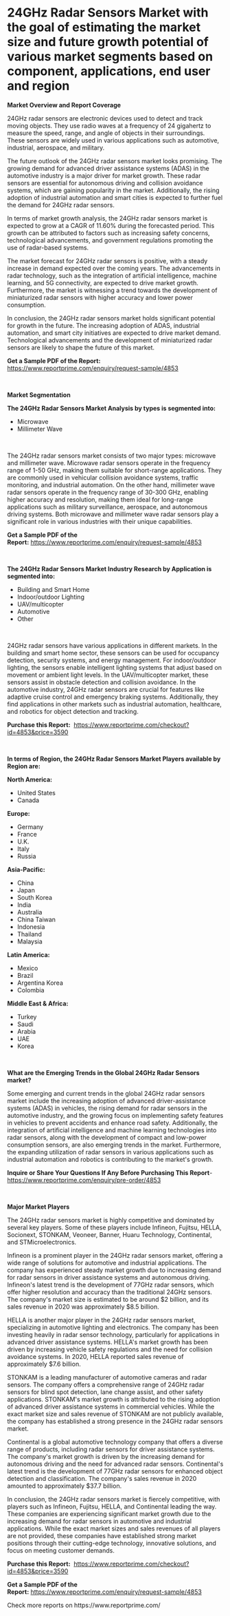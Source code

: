 <p><h1>24GHz Radar Sensors Market with the goal of estimating the market size and future growth potential of various market segments based on component, applications, end user and region</h1></p><p><strong>Market Overview and Report Coverage</strong></p>
<p><p>24GHz radar sensors are electronic devices used to detect and track moving objects. They use radio waves at a frequency of 24 gigahertz to measure the speed, range, and angle of objects in their surroundings. These sensors are widely used in various applications such as automotive, industrial, aerospace, and military.</p><p>The future outlook of the 24GHz radar sensors market looks promising. The growing demand for advanced driver assistance systems (ADAS) in the automotive industry is a major driver for market growth. These radar sensors are essential for autonomous driving and collision avoidance systems, which are gaining popularity in the market. Additionally, the rising adoption of industrial automation and smart cities is expected to further fuel the demand for 24GHz radar sensors.</p><p>In terms of market growth analysis, the 24GHz radar sensors market is expected to grow at a CAGR of 11.60% during the forecasted period. This growth can be attributed to factors such as increasing safety concerns, technological advancements, and government regulations promoting the use of radar-based systems.</p><p>The market forecast for 24GHz radar sensors is positive, with a steady increase in demand expected over the coming years. The advancements in radar technology, such as the integration of artificial intelligence, machine learning, and 5G connectivity, are expected to drive market growth. Furthermore, the market is witnessing a trend towards the development of miniaturized radar sensors with higher accuracy and lower power consumption.</p><p>In conclusion, the 24GHz radar sensors market holds significant potential for growth in the future. The increasing adoption of ADAS, industrial automation, and smart city initiatives are expected to drive market demand. Technological advancements and the development of miniaturized radar sensors are likely to shape the future of this market.</p></p>
<p><strong>Get a Sample PDF of the Report:</strong> <a href="https://www.reportprime.com/enquiry/request-sample/4853">https://www.reportprime.com/enquiry/request-sample/4853</a></p>
<p>&nbsp;</p>
<p><strong>Market Segmentation</strong></p>
<p><strong>The 24GHz Radar Sensors Market Analysis by types is segmented into:</strong></p>
<p><ul><li>Microwave</li><li>Millimeter Wave</li></ul></p>
<p>&nbsp;</p>
<p><p>The 24GHz radar sensors market consists of two major types: microwave and millimeter wave. Microwave radar sensors operate in the frequency range of 1-50 GHz, making them suitable for short-range applications. They are commonly used in vehicular collision avoidance systems, traffic monitoring, and industrial automation. On the other hand, millimeter wave radar sensors operate in the frequency range of 30-300 GHz, enabling higher accuracy and resolution, making them ideal for long-range applications such as military surveillance, aerospace, and autonomous driving systems. Both microwave and millimeter wave radar sensors play a significant role in various industries with their unique capabilities.</p></p>
<p><strong>Get a Sample PDF of the Report:</strong>&nbsp;<a href="https://www.reportprime.com/enquiry/request-sample/4853">https://www.reportprime.com/enquiry/request-sample/4853</a></p>
<p>&nbsp;</p>
<p><strong>The 24GHz Radar Sensors Market Industry Research by Application is segmented into:</strong></p>
<p><ul><li>Building and Smart Home</li><li>Indoor/outdoor Lighting</li><li>UAV/multicopter</li><li>Automotive</li><li>Other</li></ul></p>
<p>&nbsp;</p>
<p><p>24GHz radar sensors have various applications in different markets. In the building and smart home sector, these sensors can be used for occupancy detection, security systems, and energy management. For indoor/outdoor lighting, the sensors enable intelligent lighting systems that adjust based on movement or ambient light levels. In the UAV/multicopter market, these sensors assist in obstacle detection and collision avoidance. In the automotive industry, 24GHz radar sensors are crucial for features like adaptive cruise control and emergency braking systems. Additionally, they find applications in other markets such as industrial automation, healthcare, and robotics for object detection and tracking.</p></p>
<p><strong>Purchase this Report:</strong>&nbsp; <a href="https://www.reportprime.com/checkout?id=4853&price=3590">https://www.reportprime.com/checkout?id=4853&price=3590</a></p>
<p>&nbsp;</p>
<p><strong>In terms of Region, the 24GHz Radar Sensors Market Players available by Region are:</strong></p>
<p>
    <p> <strong> North America: </strong>
        <ul>
            <li>United States</li>
            <li>Canada</li>
        </ul>
        </p> 
    <p> <strong> Europe: </strong>
        <ul>
            <li>Germany</li>
            <li>France</li>
            <li>U.K.</li>
            <li>Italy</li>
            <li>Russia</li>
        </ul>
        </p> 
    <p> <strong> Asia-Pacific: </strong>
        <ul>
            <li>China</li>
            <li>Japan</li>
            <li>South Korea</li>
            <li>India</li>
            <li>Australia</li>
            <li>China Taiwan</li>
            <li>Indonesia</li>
            <li>Thailand</li>
            <li>Malaysia</li>
        </ul>
        </p> 
    <p> <strong> Latin America: </strong>
        <ul>
            <li>Mexico</li>
            <li>Brazil</li>
            <li>Argentina Korea</li>
            <li>Colombia</li>
        </ul>
        </p> 
    <p> <strong> Middle East & Africa: </strong>
        <ul>
            <li>Turkey</li>
            <li>Saudi</li>
            <li>Arabia</li>
            <li>UAE</li>
            <li>Korea</li>
        </ul>
    </p>
    </p>
<p>&nbsp;</p>
<p><strong>What are the Emerging Trends in the Global 24GHz Radar Sensors market?</strong></p>
<p><p>Some emerging and current trends in the global 24GHz radar sensors market include the increasing adoption of advanced driver-assistance systems (ADAS) in vehicles, the rising demand for radar sensors in the automotive industry, and the growing focus on implementing safety features in vehicles to prevent accidents and enhance road safety. Additionally, the integration of artificial intelligence and machine learning technologies into radar sensors, along with the development of compact and low-power consumption sensors, are also emerging trends in the market. Furthermore, the expanding utilization of radar sensors in various applications such as industrial automation and robotics is contributing to the market's growth.</p></p>
<p><strong>Inquire or Share Your Questions If Any Before Purchasing This Report</strong>- <a href="https://www.reportprime.com/enquiry/pre-order/4853">https://www.reportprime.com/enquiry/pre-order/4853</a></p>
<p>&nbsp;</p>
<p><strong>Major Market Players</strong></p>
<p><p>The 24GHz radar sensors market is highly competitive and dominated by several key players. Some of these players include Infineon, Fujitsu, HELLA, Socionext, STONKAM, Veoneer, Banner, Huaru Technology, Continental, and STMicroelectronics. </p><p>Infineon is a prominent player in the 24GHz radar sensors market, offering a wide range of solutions for automotive and industrial applications. The company has experienced steady market growth due to increasing demand for radar sensors in driver assistance systems and autonomous driving. Infineon's latest trend is the development of 77GHz radar sensors, which offer higher resolution and accuracy than the traditional 24GHz sensors. The company's market size is estimated to be around $2 billion, and its sales revenue in 2020 was approximately $8.5 billion.</p><p>HELLA is another major player in the 24GHz radar sensors market, specializing in automotive lighting and electronics. The company has been investing heavily in radar sensor technology, particularly for applications in advanced driver assistance systems. HELLA's market growth has been driven by increasing vehicle safety regulations and the need for collision avoidance systems. In 2020, HELLA reported sales revenue of approximately $7.6 billion.</p><p>STONKAM is a leading manufacturer of automotive cameras and radar sensors. The company offers a comprehensive range of 24GHz radar sensors for blind spot detection, lane change assist, and other safety applications. STONKAM's market growth is attributed to the rising adoption of advanced driver assistance systems in commercial vehicles. While the exact market size and sales revenue of STONKAM are not publicly available, the company has established a strong presence in the 24GHz radar sensors market.</p><p>Continental is a global automotive technology company that offers a diverse range of products, including radar sensors for driver assistance systems. The company's market growth is driven by the increasing demand for autonomous driving and the need for advanced radar sensors. Continental's latest trend is the development of 77GHz radar sensors for enhanced object detection and classification. The company's sales revenue in 2020 amounted to approximately $37.7 billion.</p><p>In conclusion, the 24GHz radar sensors market is fiercely competitive, with players such as Infineon, Fujitsu, HELLA, and Continental leading the way. These companies are experiencing significant market growth due to the increasing demand for radar sensors in automotive and industrial applications. While the exact market sizes and sales revenues of all players are not provided, these companies have established strong market positions through their cutting-edge technology, innovative solutions, and focus on meeting customer demands.</p></p>
<p><strong>Purchase this Report:</strong>&nbsp;&nbsp;<a href="https://www.reportprime.com/checkout?id=4853&price=3590">https://www.reportprime.com/checkout?id=4853&price=3590</a></p>
<p></p>
<p><strong>Get a Sample PDF of the Report:</strong>&nbsp;<a href="https://www.reportprime.com/enquiry/request-sample/4853">https://www.reportprime.com/enquiry/request-sample/4853</a></p>
<p>Check more reports on https://www.reportprime.com/</p>